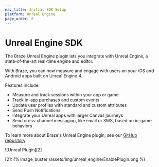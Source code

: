 ```yaml
---
nav_title: Initial SDK Setup
platform: Unreal Engine
page_order: 0
---
```


# Unreal Engine SDK

The Braze Unreal Engine plugin lets you integrate with Unreal Engine, a state-of-the-art real-time engine and editor.

With Braze, you can now measure and engage with users on your iOS and Android apps built on Unreal Engine 4.

Features include:

* Measure and track sessions within your app or game
* Track in-app purchases and custom events
* Update user profiles with standard and custom attributes
* Send Push Notifications
* Integrate your Unreal apps with larger Canvas journeys
* Send cross-channel messaging, like email or SMS, based on in-game behaviors

To learn more about Braze's Unreal Engine plugin, see our [GitHub repository][1].

![Unreal Plugin][2]

[1]: https://github.com/braze-inc/braze-unreal-sdk
[2]: {% image_buster /assets/img/unreal_engine/EnablePlugin.png %}
